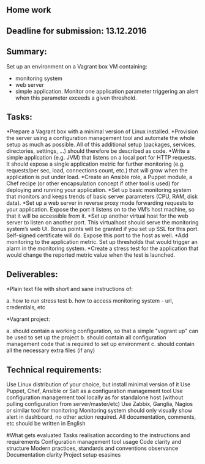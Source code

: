 ## Home work
## Deadline for submission: 13.12.2016

## Summary:

Set up an environment on a Vagrant box VM containing:
 * monitoring system 
 * web server 
 * simple application. 
Monitor one application parameter triggering an alert when this parameter exceeds a given threshold.


## Tasks:

*Prepare a Vagrant box with a minimal version of Linux installed.
*Provision the server using a configuration management tool and automate the whole setup as much as possible. All of this additional setup (packages, services, directories, settings, ...) should therefore be described as code.
*Write a simple application (e.g. JVM) that listens on a local port for HTTP requests. It should expose a single application metric for further monitoring (e.g. requests/per sec, load, connections count, etc.) that will grow when the application is put under load.
*Create an Ansible role, a Puppet module, a Chef recipe (or other encapsulation concept if other tool is used) for deploying and running your application.
*Set up basic monitoring system that monitors and keeps trends of basic server parameters (CPU, RAM, disk data).
*Set up a web server in reverse proxy mode forwarding requests to your application. Expose the port it listens on to the VM’s host machine, so that it will be accessible from it.
*Set up another virtual host for the web server to listen on another port. This virtualhost should serve the monitoring system’s web UI. Bonus points will be granted if you set up SSL for this port. Self-signed certificate will do. Expose this port to the host as well.
*Add monitoring to the application metric. Set up thresholds that would trigger an alarm in the monitoring system.
*Create a stress test for the application that would change the reported metric value when the test is launched.

## Deliverables:

*Plain text file with short and sane instructions of: 

a. how to run stress test 
b. how to access monitoring system - url, credentials, etc

*Vagrant project: 

a. should contain a working configuration, so that a simple "vagrant up" can be used to set up the project 
b. should contain all configuration management code that is required to set up environment 
c. should contain all the necessary extra files (if any)

## Technical requirements:

Use Linux distribution of your choice, but install minimal version of it
Use Puppet, Chef, Ansible or Salt as a configuration management tool
Use configuration management tool locally as for standalone host (without pulling configuration from server/master/etc)
Use Zabbix, Ganglia, Nagios or similar tool for monitoring
Monitoring system should only visually show alert in dashboard, no other action required.
All documentation, comments, etc should be written in English

#What gets evaluated
Tasks realisation according to the instructions and requirements
Configuration management tool usage
Code clarity and structure
Modern practices, standards and conventions observance
Documentation clarity
Project setup esasines
